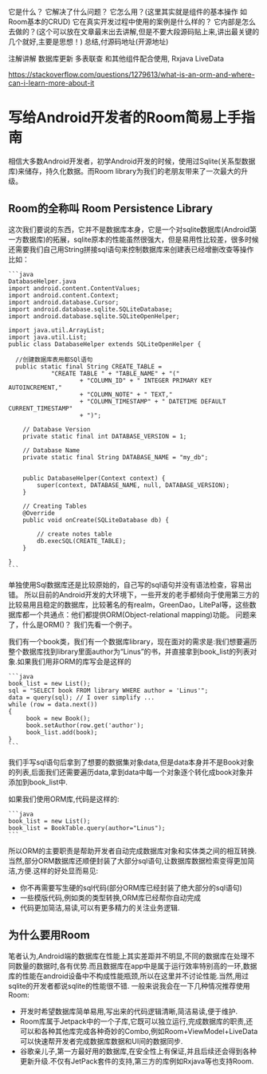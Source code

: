 它是什么？
它解决了什么问题？
它怎么用？(这里其实就是组件的基本操作 如 Room基本的CRUD)
它在真实开发过程中使用的案例是什么样的？
它内部是怎么去做的？(这个可以放在文章最末出去讲解,但是不要大段源码贴上来,讲出最关键的几个就好,主要是思想！)
总结,付源码地址(开源地址)

注解讲解
数据库更新
多表联查
和其他组件配合使用, Rxjava LiveData

https://stackoverflow.com/questions/1279613/what-is-an-orm-and-where-can-i-learn-more-about-it

# 写给Android开发者的Room简易上手指南
相信大多数Android开发者，初学Android开发的时候，使用过Sqlite(关系型数据库)来储存，持久化数据。而Room library为我们的老朋友带来了一次最大的升级。
## Room的全称叫 Room Persistence Library
这次我们要说的东西，它并不是数据库本身，它是一个对sqlite数据库(Android第一方数据库)的拓展，sqlite原本的性能虽然很强大，但是易用性比较差，很多时候还需要我们自己用String拼接sql语句来控制数据库来创建表已经增删改查等操作比如：
````
```java
DatabaseHelper.java
import android.content.ContentValues;
import android.content.Context;
import android.database.Cursor;
import android.database.sqlite.SQLiteDatabase;
import android.database.sqlite.SQLiteOpenHelper;

import java.util.ArrayList;
import java.util.List;
public class DatabaseHelper extends SQLiteOpenHelper {

  //创建数据库表用都SQl语句
  public static final String CREATE_TABLE =
            "CREATE TABLE " + "TABLE_NAME" + "("
                    + "COLUMN_ID" + " INTEGER PRIMARY KEY AUTOINCREMENT,"
                    + "COLUMN_NOTE" + " TEXT,"
                    + "COLUMN_TIMESTAMP" + " DATETIME DEFAULT CURRENT_TIMESTAMP"
                    + ")";

    // Database Version
    private static final int DATABASE_VERSION = 1;

    // Database Name
    private static final String DATABASE_NAME = "my_db";


    public DatabaseHelper(Context context) {
        super(context, DATABASE_NAME, null, DATABASE_VERSION);
    }

    // Creating Tables
    @Override
    public void onCreate(SQLiteDatabase db) {

        // create notes table
        db.execSQL(CREATE_TABLE);
    }

}
```
````
单独使用Sql数据库还是比较原始的，自己写的sql语句并没有语法检查，容易出错。
所以目前的Android开发的大环境下，一些开发的老手都倾向于使用第三方的比较易用且稳定的数据库，比较著名的有realm，GreenDao，LitePal等，这些数据库都一个共通点：他们都提供ORM(Object-relational mapping)功能。
问题来了，什么是ORM()？
我们先看一个例子。

我们有一个book类，我们有一个数据库library，现在面对的需求是:我们想要遍历整个数据库找到library里面author为“Linus”的书，并直接拿到book_list的列表对象.如果我们用非ORM的库写会是这样的
````
```java
book_list = new List();
sql = "SELECT book FROM library WHERE author = 'Linus'";
data = query(sql); // I over simplify ...
while (row = data.next())
{
     book = new Book();
     book.setAuthor(row.get('author');
     book_list.add(book);
}
```
````
我们手写sql语句后拿到了想要的数据集对象data,但是data本身并不是Book对象的列表,后面我们还需要遍历data,拿到data中每一个对象逐个转化成book对象并添加到book_list中.

如果我们使用ORM库,代码是这样的:
````
```java
book_list = new List();
book_list = BookTable.query(author="Linus");
```
````
所以ORM的主要职责是帮助开发者自动完成数据库对象和实体类之间的相互转换.当然,部分ORM数据库还顺便封装了大部分sql语句,让数据库数据检索变得更加简洁,方便.这样的好处显而易见:
- 你不再需要写生硬的sql代码(部分ORM库已经封装了绝大部分的sql语句)
- 一些模版代码,例如类的类型转换,ORM库已经帮你自动完成
- 代码更加简洁,易读,可以有更多精力的关注业务逻辑.
## 为什么要用Room
笔者认为,Android端的数据库在性能上其实差距并不明显,不同的数据库在处理不同数量的数据时,各有优势.而且数据库在app中是属于运行效率特别高的一环,数据库的性能在android设备中不构成性能瓶颈,所以在这里并不讨论性能.当然,用过sqlite的开发者都说sqlite的性能很不错.
一般来说我会在一下几种情况推荐使用Room:
- 开发时希望数据库简单易用,写出来的代码逻辑清晰,简洁易读,便于维护.
- Room库属于Jetpack中的一个子库,它既可以独立运行,完成数据库的职责,还可以和各种其他库完成各种奇妙的Combo,例如Room+ViewModel+LiveData可以快速帮开发者完成数据库数据和UI间的数据同步.
- 谷歌亲儿子,第一方最好用的数据库,在安全性上有保证,并且后续还会得到各种更新升级.不仅有JetPack套件的支持,第三方的库例如Rxjava等也支持Room.
